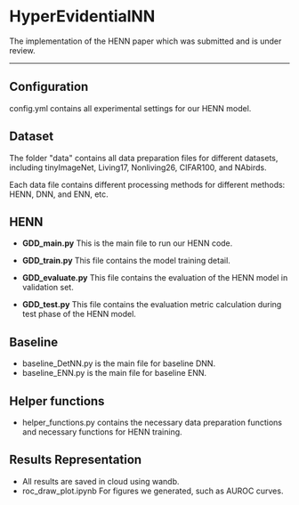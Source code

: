 # HyperEvidentialNN
The implementation of the HENN paper which was submitted and is under review.
************************************************************************************************
 
 
## **Configuration**
 config.yml contains all experimental settings for our HENN model.
 

## **Dataset**
The folder "data" contains all data preparation files for different datasets, including tinyImageNet, Living17, Nonliving26, CIFAR100, and NAbirds.

Each data file contains different processing methods for different methods: HENN, DNN, and ENN, etc.

## **HENN**

- **GDD_main.py**
This is the main file to run our HENN code.
 
- **GDD_train.py**
This file contains the model training detail.


- **GDD_evaluate.py**
This file contains the evaluation of the HENN model in validation set.

- **GDD_test.py**
This file contains the evaluation metric calculation during test phase of the HENN model.

## **Baseline**
- baseline_DetNN.py is the main file for baseline DNN.
- baseline_ENN.py is the main file for baseline ENN.
 
 
## **Helper functions**
- helper_functions.py contains the necessary data preparation functions and necessary functions for HENN training.

## **Results Representation**
- All results are saved in cloud using wandb.
- roc_draw_plot.ipynb For figures we generated, such as AUROC curves.